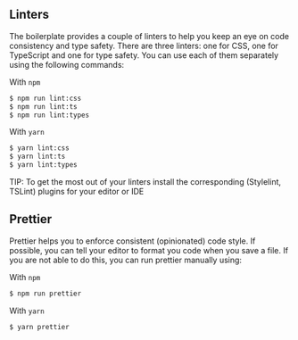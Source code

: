 
## Linters

The boilerplate provides a couple of linters to help you keep an eye on code consistency and type safety. There are three linters: one for CSS, one for TypeScript and one for type safety. You can use each of them separately using the following commands:

With `npm`
```sh
$ npm run lint:css
$ npm run lint:ts
$ npm run lint:types
```


With `yarn`
```sh
$ yarn lint:css
$ yarn lint:ts
$ yarn lint:types
```

TIP: To get the most out of your linters install the corresponding (Stylelint, TSLint) plugins for your editor or IDE

## Prettier

Prettier helps you to enforce consistent (opinionated) code style. If possible, you can tell your editor to format you code when you save a file. If you are not able to do this, you can run prettier manually using:

With `npm`
```sh
$ npm run prettier
```

With `yarn`
```sh
$ yarn prettier
```